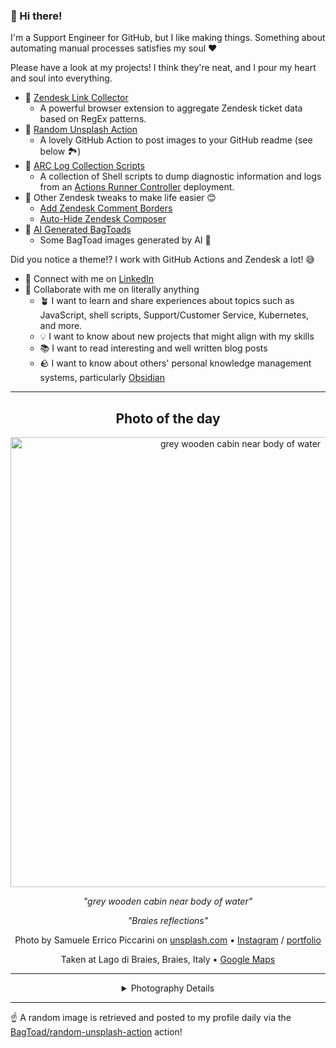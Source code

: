 ### 👋 Hi there!

I'm a Support Engineer for GitHub, but I like making things. Something about automating manual processes satisfies my soul ❤️

Please have a look at my projects! I think they're neat, and I pour my heart and soul into everything.

- 🔗 [Zendesk Link Collector](https://github.com/BagToad/Zendesk-Link-Collector) 
  - A powerful browser extension to aggregate Zendesk ticket data based on RegEx patterns.
- 🌊 [Random Unsplash Action](https://github.com/BagToad/random-unsplash-action)
  - A lovely GitHub Action to post images to your GitHub readme (see below 🏞️)
- 🏃 [ARC Log Collection Scripts](https://github.com/BagToad/arc-log-collection-scripts)
  - A collection of Shell scripts to dump diagnostic information and logs from an [Actions Runner Controller](https://github.com/actions/actions-runner-controller) deployment.
- 🧘 Other Zendesk tweaks to make life easier 😊
  - [Add Zendesk Comment Borders](https://github.com/BagToad/add-zendesk-comment-borders)
  - [Auto-Hide Zendesk Composer](https://github.com/BagToad/Auto-Hide-Zendesk-Composer)
- 🐸 [AI Generated BagToads](https://github.com/BagToad/bagtoads)
  - Some BagToad images generated by AI 🐸

Did you notice a theme!? I work with GitHub Actions and Zendesk a lot! 😅

- 🔗 Connect with me on [LinkedIn](https://www.linkedin.com/in/kynan-ware/)
- 🤝 Collaborate with me on literally anything
  - 🪴 I want to learn and share experiences about topics such as JavaScript, shell scripts, Support/Customer Service, Kubernetes, and more.
  - 💡 I want to know about new projects that might align with my skills
  - 📚 I want to read interesting and well written blog posts
  - 🪨 I want to know about others' personal knowledge management systems, particularly [Obsidian](https://obsidian.md/)

----
<div align="center">

## Photo of the day
  
  <a href="https://unsplash.com/photos/grey-wooden-cabin-near-body-of-water-JEBqFu2AOOA"><img width="720" src="https://images.unsplash.com/photo-1535747790212-30c585ab4867?crop=entropy&cs=tinysrgb&fit=max&fm=jpg&ixid=M3w1NTI0NDl8MHwxfHJhbmRvbXx8fHx8fHx8fDE3MTY2MTY4Mzl8&ixlib=rb-4.0.3&q=80&w=1080" alt="grey wooden cabin near body of water"></a>
  
  <em>"grey wooden cabin near body of water"</em>
  
  <em>"Braies reflections"</em>

  Photo by Samuele Errico Piccarini on [unsplash.com](https://unsplash.com/) • [Instagram](https://instagram.com/samuelepiccarini) / [portfolio](https://www.behance.net/samuelepiccarini)
  
  Taken at Lago di Braies, Braies, Italy • [Google Maps](https://www.google.com/maps/search/?api=1&query=46.694333,12.0854273)
  
  ---
  
<details>
<summary>Photography Details</summary>
  
| Parameter     | Value |
| ------------- | ----- |
| Camera Model  | ILCE-7M2 |
| Exposure Time | 1/60 |
| Aperture      | 6.3 |
| Focal Length  | 23.0 |
| ISO           | 200 |
| Location      | Lago di Braies, Braies, Italy (Italy) |
| Coordinates   | Latitude 46.694333, Longitude 12.0854273 |

### Map

```geojson
        {
            "type": "FeatureCollection",
            "features": [
                {
                    "type": "Feature",
                    "properties": {},
                    "geometry": {
                        "coordinates": [
                            12.0854273,
                            46.694333
                        ],
                        "type": "Point"
                    },
                    "id": 1
                },
                {
                    "type": "Feature",
                    "properties": {},
                    "geometry": {
                        "coordinates": [
                            [
                                12.3854273,
                                46.994333
                            ],
                            [
                                12.3854273,
                                46.394333
                            ],
                            [
                                11.785427299999998,
                                46.394333
                            ],
                            [
                                11.785427299999998,
                                46.994333
                            ],
                            [
                                12.3854273,
                                46.994333
                            ]
                        ],
                        "type": "LineString"
                    }
                }
            ]
        }
```

</details>

</div>

----

☝️ A random image is retrieved and posted to my profile daily via the [BagToad/random-unsplash-action](https://github.com/BagToad/random-unsplash-action) action!
